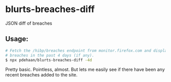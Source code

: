 # blurts-breaches-diff

JSON diff of breaches

## Usage:

```sh
# Fetch the /hibp/breaches endpoint from monitor.firefox.com and display any
# breaches in the past 4 days (if any).
$ npx pdehaan/blurts-breaches-diff -4d
```

Pretty basic. Pointless, almost. But lets me easily see if there have been any recent breaches added to the site.
